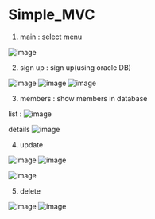 # Simple_MVC

1. main : select menu

![image](https://user-images.githubusercontent.com/102274136/234840733-10310e43-eb43-4ad5-8c6d-ccbc2ca36ff7.png)

2. sign up : sign up(using oracle DB)

![image](https://user-images.githubusercontent.com/102274136/234840914-b43ffd01-b09a-49bf-ae60-942d39aa012d.png)
![image](https://user-images.githubusercontent.com/102274136/234841498-185cb97b-74fd-4d5f-a33c-c9e4cf191878.png)
![image](https://user-images.githubusercontent.com/102274136/234841674-a1bd80bc-b568-4178-8496-0c947307c41b.png)


3. members : show members in database

list : ![image](https://user-images.githubusercontent.com/102274136/234841898-87e06f83-ab89-4574-b4e4-db83c7a1d899.png)

  details
  ![image](https://user-images.githubusercontent.com/102274136/234842021-3de76ed1-6439-4947-a4a5-cc995e862f81.png)
  
4. update

![image](https://user-images.githubusercontent.com/102274136/234842205-2a2d03b0-0ccc-4c66-9664-230f2b3fb2b2.png)
![image](https://user-images.githubusercontent.com/102274136/234842602-c70648d5-e2bf-415b-9d33-7f7e3675ab76.png)

![image](https://user-images.githubusercontent.com/102274136/234842660-637f74c6-2f46-448c-83a7-039a54b4a663.png)

5. delete

![image](https://user-images.githubusercontent.com/102274136/234842827-2701422e-b591-4d5d-a9bb-487367cf6fca.png)
![image](https://user-images.githubusercontent.com/102274136/234842956-c6f76604-33b4-4f1d-80a8-9a6b7cfaa6e2.png)
